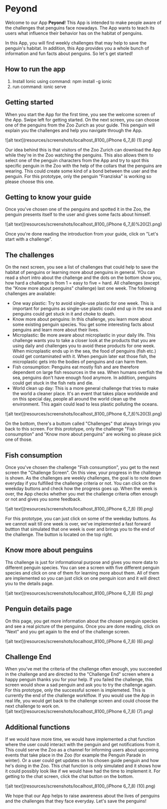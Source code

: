 # Peyond

Welcome to our App **Peyond**! This App is intended to make people aware of the challenges that penguins face nowadays. The App wants to teach its users what influence their behavior has on the habitat of penguins.

In this App, you will find weekly challenges that may help to save the penguin's habitat. In addition, this App provides you a whole bunch of information and fun facts about penguins. So let's get started!

## How to run the app
1. Install Ionic using command: npm install -g ionic
2. run command: ionic serve

## Getting started

When you start the App for the first time, you see the welcome screen of the App. Swipe left for getting started. On the next screen, you can choose one of the penguins from the Zoo Zurich as your guide. This penguin will explain you the challenges and help you navigate through the App. 

![alt text](resources/screenshots/localhost_8100_(iPhone 6_7_8) (1).png)

Our idea behind this is that visitors of the Zoo Zurich can download the App while they're in the Zoo watching the penguins. This also allows them to select one of the penguin characters from the App and try to spot this specific penguin in the Zoo with the help of the collars that the penguins are wearing. This could create some kind of a bond between the user and the penguin. For this prototype, only the penguin "Franziska" is working so please choose this one.

## Getting to know your guide

Once you've chosen one of the penguins and spotted it in the Zoo, the penguin presents itself to the user and gives some facts about himself. 

![alt text](resources/screenshots/localhost_8100_(iPhone 6_7_8)%20(2).png)

Once you're done reading the introduction from your guide, click on "Let's start with a challenge".

## The challenges
On the next screen, you see a list of challenges that could help to save the habitat of penguins or learning more about penguins in general. YOu can read a short intro about the challenge and the dots on the bottom show you, how hard a challenge is from 1 = easy to five = hard. All challenges (except the "Know more about penguins" challenge) last one week. The following challenges are available:

* One way plastic: Try to avoid single-use plastic for one week. This is important for penguins as single-use plastic could end up in the sea and penguins could get stuck in it and choke to death.
* Know more about penguins: In this challenge, you learn more about some existing penguin species. You get some interesting facts about penguins and learn more about their lives. 
* Microplastic: Be more aware about microplastic in your daily life. This challenge wants you to take a closer look at the products that you are using daily and challenges you to avoid these products for one week. When microplastic ends up in the sea, the food of penguins (fish etc.) could get contaminated with it. When penguin later eat those fish, the microplastic gets into the bodies of penguins and can harm them.
* Fish consumption: Penguins eat mostly fish and are therefore dependent on large fish resources in the sea. When humans overfish the sea, penguins don't have enough food anymore. In addition, penguins could get stuck in the fish nets and die.
* World clean up day: This is a more general challenge that tries to make the world a cleaner place. It's an event that takes place worldwide and on this special day, people all around the world clean up the environment. This again could lead to less plastic polluting the oceans.


![alt text](resources/screenshots/localhost_8100_(iPhone 6_7_8)%20(3).png)

On the bottom, there's a buttom called "Challenges" that always brings you back to this screen. For this prototype, only the challenge "Fish consumption" and "Know more about penguins" are working so please pick one of those.  

## Fish consumption
Once you've chosen the challenge "Fish consumption", you get to the next screen the "Challenge Screen". On this view, your progress in the challenge is shown. As the challenges are weekly challenges, the goal is to note down everyday if you fulfilled the challenge criteria or not. You can click on the weekday buttons and check how the progress goes up. When the week is over, the App checks whether you met the challenge criteria often enough or not and gives you some feedback. 

![alt text](resources/screenshots/localhost_8100_(iPhone 6_7_8) (9).png)

For this prototype, you can just click on some of the weekday buttons. As we cannot wait till one week is over, we've implemented a fast forward buttton that simulated that one week is over and brings you to the end of the challenge. The button is located on the top right.

## Know more about penguins
Ths challenge is just for informational purpose and gives you more data to different penguin species. You can see a screen with five different penguin species and click on one of them for learning more about them. All of them are implemented so you can just click on one penguin icon and it will direct you to the details page.

![alt text](resources/screenshots/localhost_8100_(iPhone 6_7_8) (5).png)

## Penguin details page
On this page, you get more information about the chosen penguin species and see a real picture of the penguins. Once you are done reading, click on "Next" and you get again to the end of the challenge screen.

![alt text](resources/screenshots/localhost_8100_(iPhone 6_7_8) (6).png)

## Challenge End
When you've met the criteria of the challenge often enough, you succeeded in the challenge and are directed to the "Challenge End" screen where a happy penguin thanks you for your help. If you failed the challenge, this screen would show a sad penguin and ask you to try the challenge again. For this prototype, only the successful screen is implemeted. This is currently the end of the challenge worklflow. If you would use the App in real life, you would get back to the challenge screen and could choose the next challenge to work on.  
![alt text](resources/screenshots/localhost_8100_(iPhone 6_7_8) (7).png)

## Additional functions
If we would have more time, we would have implemented a chat function where the user could interact with the penguin and get notifications from it. This could serve the Zoo as a channel for informing users about upcoming events that take place in the Zoo (for example the Penguin Parade in winter). Or a user could get updates on his chosen guide penguin and how he's doing in the Zoo. This chat function is only simulated and it shows how it could possibly look like if we would have had the time to implement it. For getting to the chat screen, click the chat button on the bottom.

![alt text](resources/screenshots/localhost_8100_(iPhone 6_7_8) (10).png)

We hope that our App helps to raise awareness about the lives of penguins and the challenges that they face everyday. Let's save the penguins!

